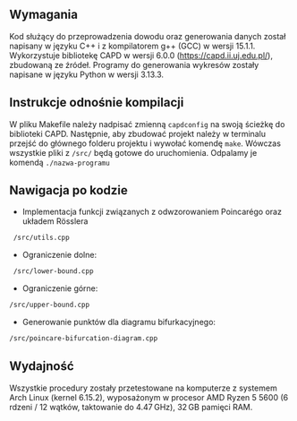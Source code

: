 ## Wymagania

Kod służący do przeprowadzenia dowodu oraz generowania danych został napisany w języku C++ i z kompilatorem g++ (GCC) w wersji 15.1.1.
Wykorzystuje bibliotekę CAPD w wersji 6.0.0 (https://capd.ii.uj.edu.pl/), zbudowaną ze źródeł.
Programy do generowania wykresów zostały napisane w języku Python w wersji 3.13.3.

## Instrukcje odnośnie kompilacji

W pliku Makefile należy nadpisać zmienną `capdconfig` na swoją ścieżkę do biblioteki CAPD. Następnie, aby zbudować projekt należy
w terminalu przejść do głównego folderu projektu i wywołać komendę `make`. Wówczas wszystkie pliki z `/src/` będą gotowe do uruchomienia. Odpalamy je komendą `./nazwa-programu`

## Nawigacja po kodzie

- Implementacja funkcji związanych z odwzorowaniem Poincarégo oraz układem Rösslera

```bash
 /src/utils.cpp
```

- Ograniczenie dolne:

```bash
 /src/lower-bound.cpp
```

- Ograniczenie górne:

```bash
/src/upper-bound.cpp
```

- Generowanie punktów dla diagramu bifurkacyjnego:

```bash
/src/poincare-bifurcation-diagram.cpp
```

## Wydajność

Wszystkie procedury zostały przetestowane na komputerze z systemem Arch Linux (kernel 6.15.2), wyposażonym w procesor AMD Ryzen 5 5600
(6 rdzeni / 12 wątków, taktowanie do 4.47 GHz), 32 GB pamięci RAM.

